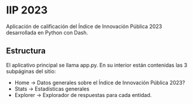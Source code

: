 # IIP 2023

Aplicación de calificación del Índice de Innovación Pública 2023 desarrollada en Python con Dash.

## Estructura

El aplicativo principal se llama app.py. En su interior están contenidas las 3 subpáginas del sitio:

- Home -> Datos generales sobre el Índice de Innovación Pública 2023?
- Stats -> Estadísticas generales
- Explorer -> Explorador de respuestas para cada entidad.

